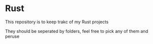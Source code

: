 # Rust

This repository is to keep trakc of my Rust projects

They should be seperated by folders, feel free to pick any of them and peruse
